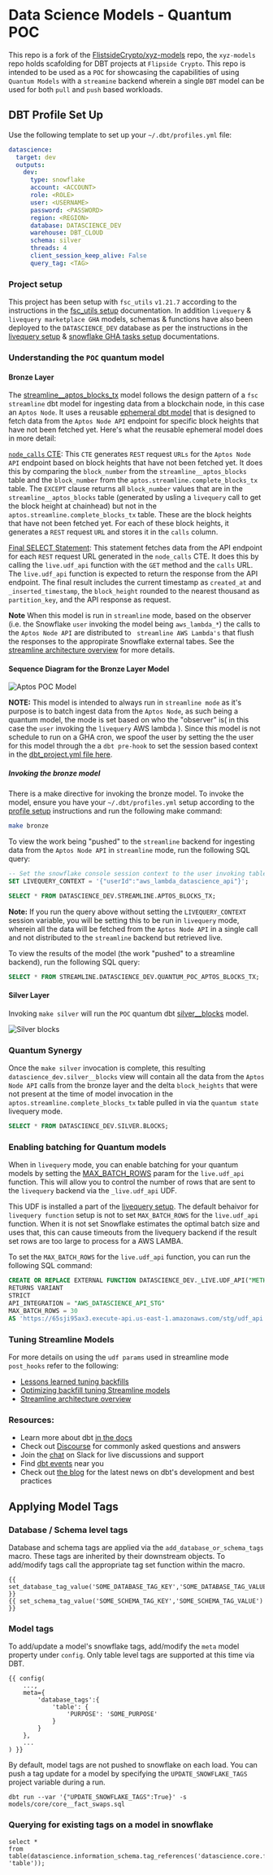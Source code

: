 # Data Science Models - Quantum POC

This repo is a fork of the [FlistsideCrypto/xyz-models](https://github.com/FlipsideCrypto/xyz-models) repo, the `xyz-models` repo holds scafolding for DBT projects at `Flipside Crypto`.  This repo is intended to be used as a `POC` for showcasing the capabilities of using `Quantum Models` with a `streamine` backend wherein a single `DBT` model can be used for both `pull` and `push` based workloads. 

## DBT Profile Set Up

Use the following template to set up your `~/.dbt/profiles.yml` file:

```yml
datascience:
  target: dev
  outputs:
    dev:
      type: snowflake
      account: <ACCOUNT>
      role: <ROLE>
      user: <USERNAME>
      password: <PASSWORD>
      region: <REGION>
      database: DATASCIENCE_DEV
      warehouse: DBT_CLOUD
      schema: silver
      threads: 4
      client_session_keep_alive: False
      query_tag: <TAG>
```

### Project setup

This project has been setup with `fsc_utils` `v1.21.7` according to the instructions in the [fsc_utils setup](https://github.com/FlipsideCrypto/fsc-utils?tab=readme-ov-file#adding-the-fsc_utils-dbt-package) documentation. In addition `livequery` & `livequery marketplace GHA` models, schemas & functions have also been deployed to the `DATASCIENCE_DEV` database as per the instructions in the [livequery setup](https://github.com/FlipsideCrypto/fsc-utils?tab=readme-ov-file#livequery-functions) & [snowflake GHA tasks setup](https://github.com/flipsideCrypto/fsc-utils?tab=readme-ov-file#snowflake-tasks-for-github-actions) documentations.

### Understanding the `POC` quantum model

#### Bronze Layer

The [streamline__aptos_blocks_tx](/models/streamline/quantum/poc/core/streamline__aptos_blocks_tx.sql) model follows the design pattern of a `fsc` `streamline` dbt model for ingesting data from a blockchain node, in this case an `Aptos Node`. It uses a reusable [ephemeral dbt model](/models/streamline/quantum/poc/core/streamline__aptos_blocks_tx_ephemeral.sql) that is designed to fetch data from the `Aptos Node API` endpoint for specific block heights that have not been fetched yet. Here's what the reusable ephemeral model does in more detail:

[`node_calls` CTE](/models/streamline/quantum/poc/core/streamline__aptos_blocks_tx_ephemeral.sql#L6): This `CTE` generates `REST` request `URLs` for the `Aptos Node API` endpoint based on block heights that have not been fetched yet. It does this by comparing the `block_number` from the `streamline__aptos_blocks` table and the `block_number` from the `aptos.streamline.complete_blocks_tx` table. The `EXCEPT` clause returns all `block_number` values that are in the `streamline__aptos_blocks` table (generated by usling a `livequery` call to get the block height at chainhead) but not in the `aptos.streamline.complete_blocks_tx` table. These are the block heights that have not been fetched yet. For each of these block heights, it generates a `REST` request `URL` and stores it in the `calls` column.

[Final SELECT Statement](/models/streamline/quantum/poc/core/streamline__aptos_blocks_tx_ephemeral.sql#L26): This statement fetches data from the API endpoint for each `REST` request URL generated in the `node_calls` CTE. It does this by calling the `live.udf_api` function with the `GET` method and the `calls` URL. The `live.udf_api` function is expected to return the response from the API endpoint. The final result includes the current timestamp as `created_at` and `_inserted_timestamp`, the `block_height` rounded to the nearest thousand as `partition_key`, and the API response as request.

**Note** When this model is run in `streamline` mode, based on the observer (i.e. the Snowflake `user` invoking the model being `aws_lambda_*`) the calls to the `Aptos Node API` are distributed to ` streamline AWS Lambda's` that flush the responses to the appropirate Snowflake external tabes. See the [streamline architecture overview](https://github.com/flipsideCrypto/streamline?tab=readme-ov-file#architecture-overview) for more details.


#### Sequence Diagram for the Bronze Layer Model

![Aptos POC Model](./models/streamline/quantum/poc/assets/Aptos_POC_Model_Sequence_Diagram.png)

**NOTE:** This model is intended to always run in `streamline mode` as it's purpose is to batch ingest data from the `Aptos Node`, as such being a quantum model, the mode is set based on who the "observer" is( in this case the `user` invoking the `livequery` AWS lambda ). Since this model is not schedule to run on a GHA cron, we spoof the user by setting the the user for this model through the a `dbt pre-hook` to set the session based context in the [dbt_project.yml file here](/dbt_project.yml#L40-47).

##### Invoking the bronze model

There is a make directive for invoking the bronze model. To invoke the model, ensure you have your `~/.dbt/profiles.yml` setup according to the [profile setup](#profile-setup) instructions and run the following make command:

```sh
make bronze
```
To view the work being "pushed" to the `streamline` backend for ingesting data from the `Aptos Node API` in `streamline` mode, run the following SQL query:

```sql
-- Set the snowflake console session context to the user invoking table
SET LIVEQUERY_CONTEXT = '{"userId":"aws_lambda_datascience_api"}';

SELECT * FROM DATASCIENCE_DEV.STREAMLINE.APTOS_BLOCKS_TX;

```
 **Note:** If you run the query above without setting the `LIVEQUERY_CONTEXT` session variable, you will be setting this to be run in `livequery` mode, wherein all the data will be fetched from the `Aptos Node API` in a single call and not distributed to the `streamline` backend but retrieved live.

To view the results of the model (the work "pushed" to a streamline backend), run the following SQL query:

```sql
SELECT * FROM STREAMLINE.DATASCIENCE_DEV.QUANTUM_POC_APTOS_BLOCKS_TX;
```


#### Silver Layer

Invoking `make silver` will run the `POC` quantum dbt [silver__blocks](/models/streamline/quantum/poc/silver/silver__blocks.sql) model. 

![Silver blocks](/models/streamline/quantum/poc/assets/silver_blocks.png
)

### Quantum Synergy

Once the `make silver` invocation is complete, this resulting `datascience_dev.silver__blocks` view will contain all the data from the `Aptos Node API` calls from the bronze layer and the delta `block_heights` that were not present at the time of model invocation in the `aptos.streamline.complete_blocks_tx` table pulled in via the `quantum state` livequery mode.

```sql 
SELECT * FROM DATASCIENCE_DEV.SILVER.BLOCKS;
```

### Enabling batching for Quantum models

When in `livequery` mode, you can enable batching for your quantum models by setting the [MAX_BATCH_ROWS](https://docs.snowflake.com/en/sql-reference/sql/create-external-function) param for the `live.udf_api` function. This will allow you to control the number of rows that are sent to the `livequery` backend via the `_live.udf_api` UDF.

This UDF is installed a part of the [livequery setup](https://github.com/FlipsideCrypto/fsc-utils?tab=readme-ov-file#livequery-functions). The default behaivor for `livequery function` setup is not to set `MAX_BATCH_ROWS` for the `live.udf_api` function. When it is not set Snowflake estimates the optimal batch size and uses that, this can cause timeouts from the livequery backend if the result set rows are too large to process for a AWS LAMBA.

To set the `MAX_BATCH_ROWS` for the `live.udf_api` function, you can run the following SQL command:


```sql
CREATE OR REPLACE EXTERNAL FUNCTION DATASCIENCE_DEV._LIVE.UDF_API("METHOD" VARCHAR(16777216), "URL" VARCHAR(16777216), "HEADERS" OBJECT, "DATA" VARIANT, "USER_ID" VARCHAR(16777216), "SECRET" VARCHAR(16777216))
RETURNS VARIANT
STRICT
API_INTEGRATION = "AWS_DATASCIENCE_API_STG"
MAX_BATCH_ROWS = 30
AS 'https://65sji95ax3.execute-api.us-east-1.amazonaws.com/stg/udf_api';
```

### Tuning Streamline Models

For more details on using the `udf params` used in streamline mode `post_hooks` refer to the following: 
 - [Lessons learned tuning backfills ](https://github.com/FlipsideCrypto/streamline-flow/discussions/10#discussioncomment-7194378)  
 - [Optimizing backfill tuning Streamline models](https://flipsidecrypto.slack.com/docs/T6F1AJ69E/F05V71L3ZJS)
 - [Streamline architecture overview](https://github.com/flipsideCrypto/streamline?tab=readme-ov-file#architecture-overview) 

### Resources:

- Learn more about dbt [in the docs](https://docs.getdbt.com/docs/introduction)
- Check out [Discourse](https://discourse.getdbt.com/) for commonly asked questions and answers
- Join the [chat](https://community.getdbt.com/) on Slack for live discussions and support
- Find [dbt events](https://events.getdbt.com) near you
- Check out [the blog](https://blog.getdbt.com/) for the latest news on dbt's development and best practices

## Applying Model Tags

### Database / Schema level tags

Database and schema tags are applied via the `add_database_or_schema_tags` macro.  These tags are inherited by their downstream objects.  To add/modify tags call the appropriate tag set function within the macro.

```
{{ set_database_tag_value('SOME_DATABASE_TAG_KEY','SOME_DATABASE_TAG_VALUE') }}
{{ set_schema_tag_value('SOME_SCHEMA_TAG_KEY','SOME_SCHEMA_TAG_VALUE') }}
```

### Model tags

To add/update a model's snowflake tags, add/modify the `meta` model property under `config`.  Only table level tags are supported at this time via DBT.

```
{{ config(
    ...,
    meta={
        'database_tags':{
            'table': {
                'PURPOSE': 'SOME_PURPOSE'
            }
        }
    },
    ...
) }}
```

By default, model tags are not pushed to snowflake on each load.  You can push a tag update for a model by specifying the `UPDATE_SNOWFLAKE_TAGS` project variable during a run.

```
dbt run --var '{"UPDATE_SNOWFLAKE_TAGS":True}' -s models/core/core__fact_swaps.sql
```

### Querying for existing tags on a model in snowflake

```
select *
from table(datascience.information_schema.tag_references('datascience.core.fact_blocks', 'table'));
```
